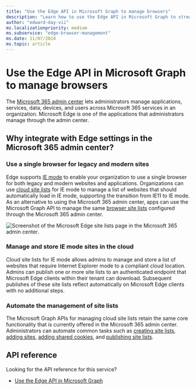 ```yaml
---
title: "Use the Edge API in Microsoft Graph to manage browsers"
description: "Learn how to use the Edge API in Microsoft Graph to streamline the way you manage cloud site lists."
author: "edward-day-vii"
ms.localizationpriority: medium
ms.subservice: "edge-browser-management"
ms.date: 11/07/2024
ms.topic: article
---
```


# Use the Edge API in Microsoft Graph to manage browsers

The [Microsoft 365 admin center](https://admin.microsoft.com/) lets administrators manage applications, services, data, devices, and users across Microsoft 365 services in an organization. Microsoft Edge is one of the applications that administrators manage through the admin center.

## Why integrate with Edge settings in the Microsoft 365 admin center?

### Use a single browser for legacy and modern sites

Edge supports [IE mode](/deployedge/edge-ie-mode) to enable your organization to use a single browser for both legacy and modern websites and applications. Organizations can use [cloud site lists](/deployedge/edge-ie-mode-cloud-site-list-mgmt#overview) for IE mode to manage a list of websites that should automatically load in IE mode, supporting the transition from IE11 to IE mode. As an alternative to using the Microsoft 365 admin center, apps can use the Microsoft Graph API to manage the same [browser site lists](/graph/api/resources/browsersitelist) configured through the Microsoft 365 admin center.

![Screenshot of the Microsoft Edge site lists page in the Microsoft 365 admin center.](./images/edge-site-lists.png)

### Manage and store IE mode sites in the cloud

Cloud site lists for IE mode allows admins to manage and store a list of websites that require Internet Explorer mode to a compliant cloud location. Admins can publish one or more site lists to an authenticated endpoint that Microsoft Edge clients within their tenant can download. Subsequent publishes of these site lists reflect automatically on Microsoft Edge clients with no additional steps.

### Automate the management of site lists

The Microsoft Graph APIs for managing cloud site lists retain the same core functionality that is currently offered in the Microsoft 365 admin center. Administrators can automate common tasks such as [creating site lists](/graph/api/internetexplorermode-post-sitelists), [adding sites](/graph/api/browsersitelist-post-sites), [adding shared cookies](/graph/api/browsersitelist-post-sharedcookies), and [publishing site lists](/graph/api/browsersitelist-publish).

## API reference

Looking for the API reference for this service?

- [Use the Edge API in Microsoft Graph](/graph/api/resources/browser-edge-api-overview)

